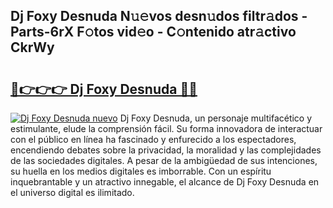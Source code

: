 ## Dj Foxy Desnuda N𝚞𝚎vos desn𝚞dos filtr𝚊dos - Parts-6rX F𝚘tos vid𝚎o - C𝚘ntenido atr𝚊ctivo CkrWy

# <h2><a href="http://mb04d0.tromn.icu/?c=Dj+Foxy+Desnuda">🔗👉👉👉 Dj Foxy Desnuda 🔗🔗</a></h2>

[![Dj Foxy Desnuda nuevo](https://i.imgur.com/pEAQMta.gif)](http://mb04d0.tromn.icu/?c=Dj+Foxy+Desnuda)
Dj Foxy Desnuda, un personaje multifacético y estimulante, elude la comprensión fácil. Su forma innovadora de interactuar con el público en línea ha fascinado y enfurecido a los espectadores, encendiendo debates sobre la privacidad, la moralidad y las complejidades de las sociedades digitales. A pesar de la ambigüedad de sus intenciones, su huella en los medios digitales es imborrable. Con un espíritu inquebrantable y un atractivo innegable, el alcance de Dj Foxy Desnuda en el universo digital es ilimitado.
